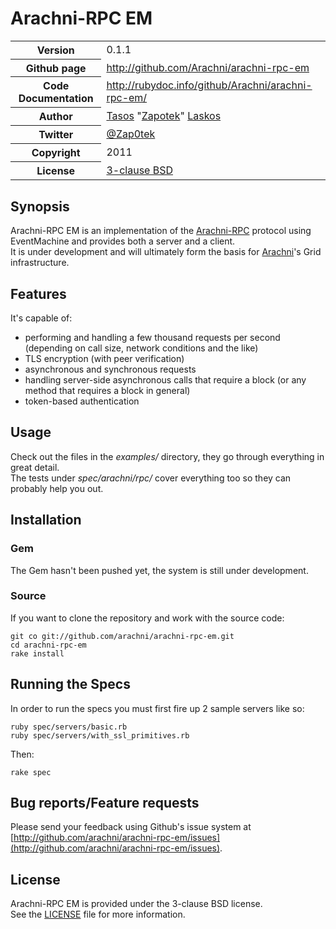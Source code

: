 # Arachni-RPC EM
<table>
    <tr>
        <th>Version</th>
        <td>0.1.1</td>
    </tr>
    <tr>
        <th>Github page</th>
        <td><a href="http://github.com/Arachni/arachni-rpc-em">http://github.com/Arachni/arachni-rpc-em</a></td>
     <tr/>
    <tr>
        <th>Code Documentation</th>
        <td><a href="http://rubydoc.info/github/Arachni/arachni-rpc-em/">http://rubydoc.info/github/Arachni/arachni-rpc-em/</a></td>
    </tr>
    <tr>
       <th>Author</th>
       <td><a href="mailto:tasos.laskos@gmail.com">Tasos</a> "<a href="mailto:zapotek@segfault.gr">Zapotek</a>" <a href="mailto:tasos.laskos@gmail.com">Laskos</a></td>
    </tr>
    <tr>
        <th>Twitter</th>
        <td><a href="http://twitter.com/Zap0tek">@Zap0tek</a></td>
    </tr>
    <tr>
        <th>Copyright</th>
        <td>2011</td>
    </tr>
    <tr>
        <th>License</th>
        <td><a href="file.LICENSE.html">3-clause BSD</a></td>
    </tr>
</table>

## Synopsis

Arachni-RPC EM is an implementation of the <a href="http://github.com/Arachni/arachni-rpc">Arachni-RPC</a> protocol using EventMachine and provides both a server and a client. <br/>
It is under development and will ultimately form the basis for <a href="http://arachni.segfault.gr">Arachni</a>'s Grid infrastructure.

## Features

It's capable of:

 - performing and handling a few thousand requests per second (depending on call size, network conditions and the like)
 - TLS encryption (with peer verification)
 - asynchronous and synchronous requests
 - handling server-side asynchronous calls that require a block (or any method that requires a block in general)
 - token-based authentication

## Usage

Check out the files in the <i>examples/</i> directory, they go through everything in great detail.<br/>
The tests under <i>spec/arachni/rpc/</i> cover everything too so they can probably help you out.

## Installation

### Gem

The Gem hasn't been pushed yet, the system is still under development.

### Source

If you want to clone the repository and work with the source code:

    git co git://github.com/arachni/arachni-rpc-em.git
    cd arachni-rpc-em
    rake install

## Running the Specs

In order to run the specs you must first fire up 2 sample servers like so:

    ruby spec/servers/basic.rb
    ruby spec/servers/with_ssl_primitives.rb

Then:

    rake spec

## Bug reports/Feature requests
Please send your feedback using Github's issue system at
[http://github.com/arachni/arachni-rpc-em/issues](http://github.com/arachni/arachni-rpc-em/issues).


## License
Arachni-RPC EM is provided under the 3-clause BSD license.<br/>
See the [LICENSE](file.LICENSE.html) file for more information.

